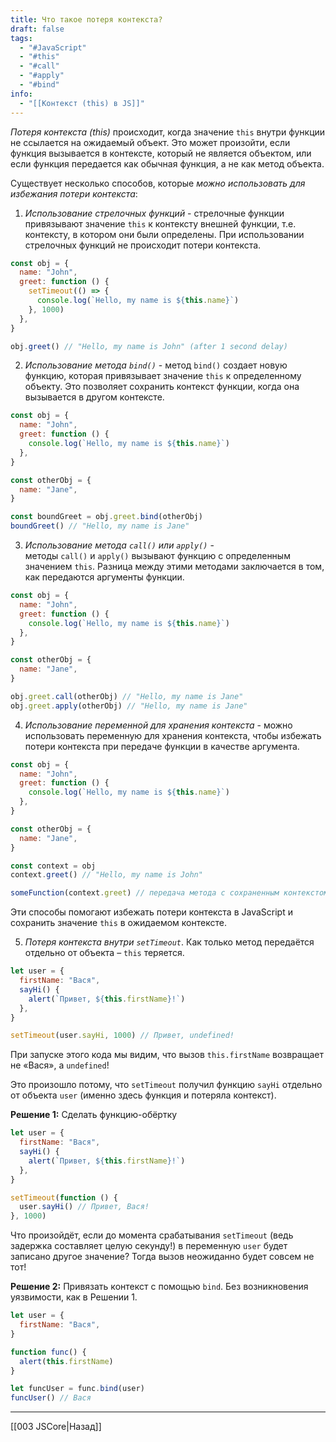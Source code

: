 ```yaml
---
title: Что такое потеря контекста?
draft: false
tags:
  - "#JavaScript"
  - "#this"
  - "#call"
  - "#apply"
  - "#bind"
info:
  - "[[Контекст (this) в JS]]"
---
```

_Потеря контекста (this)_ происходит, когда значение `this` внутри функции не ссылается на ожидаемый объект. Это может произойти, если функция вызывается в контексте, который не является объектом, или если функция передается как обычная функция, а не как метод объекта.

Существует несколько способов, которые _можно использовать для избежания потери контекста_:

1. _Использование стрелочных функций_ - стрелочные функции привязывают значение `this` к контексту внешней функции, т.е. контексту, в котором они были определены. При использовании стрелочных функций не происходит потери контекста.

```javascript
const obj = {
  name: "John",
  greet: function () {
    setTimeout(() => {
      console.log(`Hello, my name is ${this.name}`)
    }, 1000)
  },
}

obj.greet() // "Hello, my name is John" (after 1 second delay)
```

2. *Использование метода `bind()`* - метод `bind()` создает новую функцию, которая привязывает значение `this` к определенному объекту. Это позволяет сохранить контекст функции, когда она вызывается в другом контексте.

```javascript
const obj = {
  name: "John",
  greet: function () {
    console.log(`Hello, my name is ${this.name}`)
  },
}

const otherObj = {
  name: "Jane",
}

const boundGreet = obj.greet.bind(otherObj)
boundGreet() // "Hello, my name is Jane"
```

3. *Использование метода `call()` или `apply()`* - методы `call()` и `apply()` вызывают функцию с определенным значением `this`. Разница между этими методами заключается в том, как передаются аргументы функции.

```javascript
const obj = {
  name: "John",
  greet: function () {
    console.log(`Hello, my name is ${this.name}`)
  },
}

const otherObj = {
  name: "Jane",
}

obj.greet.call(otherObj) // "Hello, my name is Jane"
obj.greet.apply(otherObj) // "Hello, my name is Jane"
```

4. _Использование переменной для хранения контекста_ - можно использовать переменную для хранения контекста, чтобы избежать потери контекста при передаче функции в качестве аргумента.

```javascript
const obj = {
  name: "John",
  greet: function () {
    console.log(`Hello, my name is ${this.name}`)
  },
}

const otherObj = {
  name: "Jane",
}

const context = obj
context.greet() // "Hello, my name is John"

someFunction(context.greet) // передача метода с сохраненным контекстом
```

Эти способы помогают избежать потери контекста в JavaScript и сохранить значение `this` в ожидаемом контексте.

5. _Потеря контекста внутри `setTimeout`_. Как только метод передаётся отдельно от объекта – `this` теряется.

```js
let user = {
  firstName: "Вася",
  sayHi() {
    alert(`Привет, ${this.firstName}!`)
  },
}

setTimeout(user.sayHi, 1000) // Привет, undefined!
```

При запуске этого кода мы видим, что вызов `this.firstName` возвращает не «Вася», а `undefined`!

Это произошло потому, что `setTimeout` получил функцию `sayHi` отдельно от объекта `user` (именно здесь функция и потеряла контекст).

**Решение 1:** Сделать функцию-обёртку

```js
let user = {
  firstName: "Вася",
  sayHi() {
    alert(`Привет, ${this.firstName}!`)
  },
}

setTimeout(function () {
  user.sayHi() // Привет, Вася!
}, 1000)
```

Что произойдёт, если до момента срабатывания `setTimeout` (ведь задержка составляет целую секунду!) в переменную `user` будет записано другое значение? Тогда вызов неожиданно будет совсем не тот!

**Решение 2:** Привязать контекст с помощью `bind`. Без возникновения уязвимости, как в Решении 1.

```js
let user = {
  firstName: "Вася",
}

function func() {
  alert(this.firstName)
}

let funcUser = func.bind(user)
funcUser() // Вася
```

---

[[003 JSCore|Назад]]